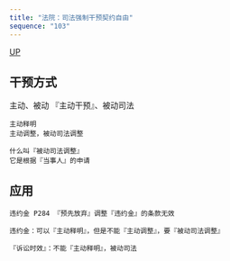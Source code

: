 ```yaml
---
title: "法院：司法强制干预契约自由"
sequence: "103"
---
```


[UP](/law/civil-law-index.html)

## 干预方式

主动、被动
『主动干预』、被动司法

```text
主动释明
主动调整，被动司法调整
```

```text
什么叫『被动司法调整』
它是根据『当事人』的申请
```

## 应用

```text
违约金 P284 『预先放弃』调整『违约金』的条款无效

违约金：可以『主动释明』，但是不能『主动调整』，要『被动司法调整』
```

```text
『诉讼时效』：不能『主动释明』，被动司法
```
